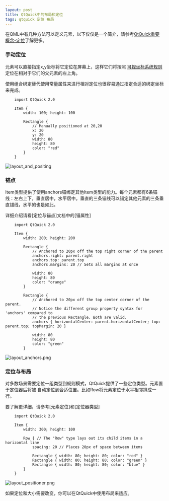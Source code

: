 ```yaml
---
layout: post
title: QtQuick中的布局和定位
tags: qtquick 定位 布局
---
```


在QML中有几种方法可以定义元素，以下仅仅是一个简介，请参考[QtQuick重要概念-定位]()了解更多。

### 手动定位
元素可以直接指定x,y坐标将它定位在屏幕上，这样它们将按照 [可视坐标系统规则]()定位在相对于它们的父元素的左上角。

使用组合绑定替代使用常量属性来进行相对定位也很容易通过指定合适的绑定坐标来完成。

```
	import QtQuick 2.0	

	Item {
	    width: 100; height: 100	

	    Rectangle {
	        // Manually positioned at 20,20
	        x: 20
	        y: 20
	        width: 80
	        height: 80
	        color: "red"
	    }
	}
```
![layout_and_positing](../../../images/qml-uses-layouts-direct.png)

### 锚点
Item类型提供了使用anchors锚绑定其他Item类型的能力。每个元素都有6条锚线：左右上下，垂直居中，水平居中。垂直的三条锚线可以锚定其他元素的三条垂直锚线，水平的也是如此。

详细介绍请看[定位与锚点]文档中的[锚属性]

```
	import QtQuick 2.0	

	Item {
	    width: 200; height: 200	

	    Rectangle {
	        // Anchored to 20px off the top right corner of the parent
	        anchors.right: parent.right
	        anchors.top: parent.top
	        anchors.margins: 20 // Sets all margins at once	

	        width: 80
	        height: 80
	        color: "orange"
	    }	

	    Rectangle {
	        // Anchored to 20px off the top center corner of the parent.
	        // Notice the different group property syntax for 'anchors' compared to
	        // the previous Rectangle. Both are valid.
	        anchors { horizontalCenter: parent.horizontalCenter; top: parent.top; topMargin: 20 }	

	        width: 80
	        height: 80
	        color: "green"
	    }
```

![layout_anchors.png](../../../images/qml-uses-layouts-anchors.png)

### 定位与布局
对多数场景需要定位一组类型到规则模式，QtQuick提供了一些定位类型。元素置于定位器后将被 自动定位到合适位置。比如Row将元素定位于水平相邻排成一行。

要了解更详细，请参考[元素定位]和[定位器类型]

```
	import QtQuick 2.0	

	Item {
	    width: 300; height: 100	

	    Row { // The "Row" type lays out its child items in a horizontal line
	        spacing: 20 // Places 20px of space between items	

	        Rectangle { width: 80; height: 80; color: "red" }
	        Rectangle { width: 80; height: 80; color: "green" }
	        Rectangle { width: 80; height: 80; color: "blue" }
	    }
	}
```

![layout_positioner.png](../../../images/qml-uses-layouts-positioners.png)

如果定位和大小需要改变，你可以在QtQuick中使用布局来适应。


